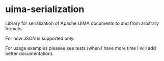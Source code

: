 uima-serialization
=======================

Library for serialization of Apache UIMA documents to and from arbitrary formats.

For now JSON is supported only.

For usage examples pleasee see tests (when I have more time I will add better documentation).
